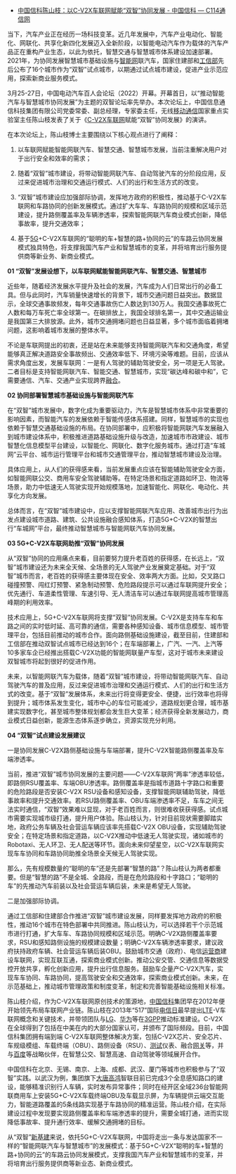 - [中国信科陈山枝：以C-V2X车联网赋能“双智”协同发展 - 中国信科 — C114通信网](https://www.c114.com.cn/news/5455/a1191901.html)

当下，汽车产业正在经历一场科技变革。近几年发展中，汽车产业电动化、智能化、网联化、共享化新四化发展迈入全新阶段，以智能电动汽车作为载体的汽车产品正在重构产业生态，以此为依托，智慧交通与智慧城市体系建设加速部署。2021年，为协同发展智慧城市基础设施与[智能网](https://www.c114.com.cn/keyword/default.asp?key=%D6%C7%C4%DC%CD%F8)联汽车，国家住建部和[工信部](https://www.c114.com.cn/keyword/default.asp?key=%B9%A4%D0%C5%B2%BF)先后公布了16个城市作为“双智”试点城市，以期通过试点城市建设，促进产业示范应用，探索新商业服务模式。

3月25-27日，中国电动汽车百人会论坛（2022）开幕。开幕首日，以“推动智能汽车与智慧城市协同发展”为主题的双智论坛率先举办。本次论坛上，中国信息通信科技集团有限公司党委常委、副总经理，专家委主任，无线[移动通信](https://www.c114.com.cn/keyword/default.asp?key=%D2%C6%B6%AF%CD%A8%D0%C5)国家重点实验室主任陈山枝发表了关于《[C-V2X](https://www.c114.com.cn/keyword/default.asp?key=C-V2X)[车联网](https://www.c114.com.cn/keyword/default.asp?key=%B3%B5%C1%AA%CD%F8)赋能“双智”协同发展》的演讲。

在本次论坛上，陈山枝博士主要围绕以下核心观点进行了阐释：

1. 以车联网赋能智能网联汽车、智慧交通、智慧城市发展，当前注重解决用户对于出行安全和效率的需求；

2. 随着“双智”城市建设，将带动智能网联汽车、自动驾驶汽车的分阶段应用，反过来促进城市治理和交通运行模式、人们的出行和生活方式的改变。

3. “双智”城市建设应加强部际协调，发挥地方政府的积极性，推动基于C-V2X车联网和车路协同的创新发展模式。通过扩大车车、车路协同的规模和区域示范建设，提升路侧覆盖率及车辆渗透率，探索智能网联汽车商业模式创新，降低事故率，提升交通效率；

4. 基于[5G](https://www.c114.com.cn/keyword/default.asp?key=5G)+C-V2X车联网的“聪明的车+智慧的路+协同的云”的车路云协同发展模式独具特色，将支撑我国汽车产业和智慧城市的变革，并将培育出行服务提供商等新业务、新商业模式。

**01 “双智”发展设想下，以车联网赋能智能网联汽车、智慧交通、智慧城市**

近些年，随着经济发展水平提升及社会的发展，汽车成为人们日常出行的必备工具。但与此同时，汽车销量快速增长的背景下，城市交通问题日益突出。数据显示，全球交通事故频发，每年交通事故伤亡人数达到130万人。我国交通事故死亡人数和每万车死亡率全球第一。在碳排放上，我国全球排名第一，其中交通运输业是我国第三大排放源。此外，城市交通拥堵问题也日益显著，多个城市面临着拥堵问题，这影响着城市发展的整体水平。

不论是车联网提出的初衷，还是站在未来能够支持智能网联汽车和交通角度，希望能够真正解决道路安全事故频出、交通效率低下、环境污染等难题。目前，应该从需求角度出发，发展车联网：一是有人驾驶的辅助驾驶安全，另一项是无人驾驶。二者目标是支持智能网联汽车、智能交通、智慧城市，实现“碳达峰和碳中和”，它需要通信、汽车、交通产业实现跨界[融合](https://www.c114.com.cn/keyword/default.asp?key=%C8%DA%BA%CF)。

**02 协同部署智慧城市基础设施与智能网联汽车**

在“双智”城市发展中，数字化成为重要驱动力，汽车是智慧城市体系中非常重要的影响因素，而智能汽车的发展依赖于智能传感体系搭建。同样，智慧城市的实现也依赖于智慧交通基础设施的布局。在协同部署中，应积极将智能网联汽车发展融入到城市建设体系中，积极推进道路基础设施升级与改造，加速城市市政建设、城市智慧化信息模型平台建设，以智能化、网联化、数字化服务城市。通过打造“车城网”云平台、城市运行管理平台和城市交通管理平台，推动智慧城市建设及治理。

具体应用上，从人们的获得感来看，当前发展重点应该在智能辅助驾驶安全方面，如智能网联公交、商用车安全驾驶辅助等。在特定场景和指定道路如环卫、物流等场景，助力中低速无人驾驶实现开始规模落地，加速智能化、网联化、电动化、共享化方向发展。

总体而言，在“双智”城市建设中，应以支撑智能网联汽车应用、改善城市出行为出发点建设城市道路、建筑、公共设施融合感知体系，打造5G+C-V2X的智慧出行“车城网”平台，最终推动智慧城市与智能网联汽车协同发展。

**03 5G+C-V2X车联网助推“双智”协同发展**

从“双智”协同的应用痛点来看，目前要努力提升老百姓的获得感，在长远上，“双智”城市建设还为未来全天候、全场景的无人驾驶产业发展奠定基础。对于“双智”城市而言，老百姓的获得感主要体现在安全、效率两大方面。比如，交叉路口碰撞预警、闯红灯预警、紧急制动预警、危险路段提示可以通过车联网提升安全；优先通行、车道柔性管理、车速引导、无人清洁车可以通过车联网提高城市管理高峰期的利用效率。

技术应用上，5G+C-V2X车联网将支撑“双智”协同发展。C-V2X是支持车车和车路之间的实时低时延、高可靠的通信，需要各种感知设备、城市信息模型、城市管理平台，包括目前推动的城市合作。面向路侧基础设施建设，截至目前，住建部和工信部在推动双智试点城市已经达到16个；在车端部署上，广汽、一汽、上汽等10多家车企已经推出搭载C-V2X功能的智能网联量产车型，这对于城市未来建设双智城市将起到很好的促进作用。

未来，以智能网联汽车为载体，随着“双智”城市建设，将带动智能网联汽车、自动驾驶汽车的普及应用，反过来促进城市治理和交通运行模式、人们的出行和生活方式的改变。基于“双智”发展体系，未来出行将变得更安全、便捷，出行效率也将得到提升；城市体系发生变化，城市中心的车位可能减少，道路规划更合理，城市基建实现数字化，甚至城市整体规划都会发生巨大变革；经济获得全新发展动力，商业模式日益创新，能源生态体系逐步确立，资源实现充分利用。

**04 “双智”试点建设发展建议**

一是协同发展C-V2X路侧基础设施与车端部署，提升C-V2X智能路侧覆盖率及车端渗透率。

当前，推进“双智”城市协同发展的主要问题——C-V2X车联网“两率”渗透率较低，即路侧RSU覆盖率、车端OBU渗透率。路侧覆盖率是指城市道路十字路口和重要的危险路段是否安装C-V2X RSU设备和感知设备，支撑智能网联辅助驾驶，降低事故率和提升交通效率。若RSU路侧覆盖率、OBU车端渗透率不足，车车之间无法实时通信，“双智”效果难以显现，对于老百姓而言，则很难收获获得感。试点城市需要实现城市级打通，提升用户体验。陈山枝认为，针对目前现状需要脚踏实地，政府公务车辆及社会营运车辆应该率先搭载C-V2X OBU设备，实现辅助驾驶安全；在特定场景和指定道路，以C-V2X推动中低速无人驾驶实现，诸如城市的Robotaxi、无人环卫、无人配送等环节。面向未来仰望星空，以C-V2X车联网实现车车协同和车路协同助推全场景全天候无人驾驶实现。

那么，先有规模数量的“聪明的车”还是先部署“智慧的路”？陈山枝认为两者都重要。但是“智慧的路”不是全城、全路段，而是在危险路段和十字路口；“聪明的车”的先推动汽车前装以及社会营运车辆后装，未来是希望无人驾驶。

二是加强部际协调。

通过工信部和住建部合作推进“双智”城市建设发展，同样要发挥地方政府的积极性，推动16个城市在特色部署中共同推进。陈山枝认为，可以选择若干个示范城市进行打通，扩大车车、车路协同规模和区域示范。明确C-V2X路侧覆盖率要求，RSU和感知路侧设施的规模建设数量；明确C-V2X车辆渗透率要求，建议政府扶持政府车辆、社会营运车辆后装OBU。鼓励城市交通（政府）、电信[运营商](https://www.c114.com.cn/keyword/default.asp?key=%D4%CB%D3%AA%C9%CC)建设车联网，实现互联互通，探索商业模式创新。推动公安交管、交通信息等数据受控开放共享，孵化创新应用，提升出行信息服务。鼓励车企量产C-V2X汽车，实现车车协同、车路协同，提高驾驶安全和交通效率，探索商业模式创新。未来，在示范基础上，推动城市管理政策和制度变革，制定和完善智能基础设施相关标准。

陈山枝介绍，作为C-V2X车联网原创技术的策源地，[中国信科](https://www.c114.com.cn/keyword/default.asp?key=%D6%D0%B9%FA%D0%C5%BF%C6)集团早在2012年便开始领先布局车联网产业链。陈山枝在2013年“517”国际[电信日](https://www.c114.com.cn/keyword/default.asp?key=%B5%E7%D0%C5%C8%D5)最早提出[LTE](https://www.c114.com.cn/keyword/default.asp?key=LTE)-V车联网概念和关键技术，并带领团队与[LG](https://www.c114.com.cn/keyword/default.asp?key=LG)、[华为](https://www.c114.com.cn/keyword/default.asp?key=%BB%AA%CE%AA)等在[3GPP](https://www.c114.com.cn/keyword/default.asp?key=3GPP)推动标准建设。C-V2X在全球得到了包括在中美在内的大部分国家认可，并颁布了国际频段。目前，中国信科集团拥有端到端 C-V2X车联网整体解决方案，包括C-V2X芯片、安全芯片、车规级模组、车载终端（OBU）、路侧设备（RSU）、[测试](https://www.c114.com.cn/keyword/default.asp?key=%B2%E2%CA%D4)仪表、融合[网关](https://www.c114.com.cn/keyword/default.asp?key=%CD%F8%B9%D8)等，并与[百度](https://www.c114.com.cn/keyword/default.asp?key=%B0%D9%B6%C8)等战略伙伴，在智慧公交、智慧高速、自动驾驶等领域展开合作。

中国信科在北京、无锡、南京、上海、成都、武汉、厦门等城市也积极参与了“双智”实践。以武汉为例，集团旗下[大唐高鸿](https://www.c114.com.cn/keyword/default.asp?key=%B4%F3%CC%C6%B8%DF%BA%E8)智联目前已完成3个全息感知路口的建设，能够精准识别行人车辆，实时发布异常事件；同时在经开区全域236台智能网联商用车上安装5G+C-V2X车载终端OBU及车载显示屏，为车辆提供云端交互能力，智能道路覆盖的5条线路实现基于车路协同的精准运营。陈山枝介绍，在实际建设过程中发现要实现路侧覆盖率和车端渗透率的提升，需要全城打通，进而实现降低事故率、提升通行效率、缓解交通拥堵的目标。

从“双智”[新基建](https://www.c114.com.cn/keyword/default.asp?key=%D0%C2%BB%F9%BD%A8)来说，依托5G+C-V2X车联网，中国将走出一条与发达国家不一样的“智能网联汽车与智慧城市”的发展模式：基于5G+C-V2X“聪明的车+智慧的路+协同的云”的车路云协同发展模式，支撑我国汽车产业和智慧城市的变革，并将培育出行服务提供商等新业态、新商业模式。